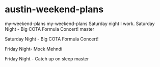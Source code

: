 # austin-weekend-plans
 my-weekend-plans
 my-weekend-plans
Saturday night I work.
Saturday Night - Big COTA Formula Concert!
 master




Saturday Night - Big COTA Formula Concert!

Friday Night- Mock Mehndi

Friday Night - Catch up on sleep
 master

